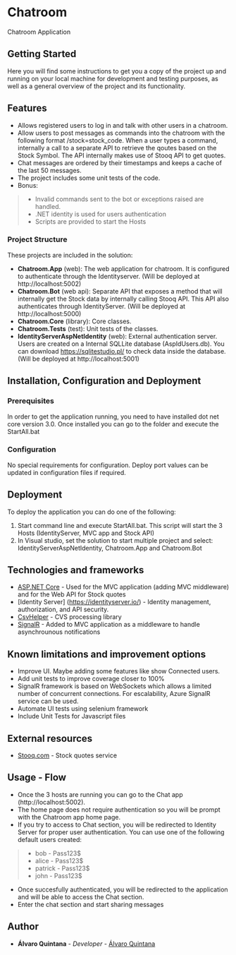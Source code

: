 # Chatroom
Chatroom Application

## Getting Started
Here you will find some instructions to get you a copy of the project up and running on your local machine for development and testing purposes, as well as a general overview of the project and its functionality.

## Features
* Allows registered users to log in and talk with other users in a chatroom.
* Allow users to post messages as commands into the chatroom with the following format /stock=stock_code. When a user types a command, internally a call to a separate API to retrieve the qoutes based on the Stock Symbol. The API internally makes use of Stooq API to get quotes. 
* Chat messages are ordered by their timestamps and keeps a cache of the last 50 messages.
* The project includes some unit tests of the code.
* Bonus:
>* Invalid commands sent to the bot or exceptions raised are handled.
>* .NET identity is used for users authentication
>* Scripts are provided to start the Hosts

### Project Structure

These projects are included in the solution:

* **Chatroom.App** (web): The web application for chatroom. It is configured to authenticate through the Identityserver. (Will be deployed at http://localhost:5002)
* **Chatroom.Bot** (web api): Separate API that exposes a method that will internally get the Stock data by internally calling Stooq API. This API also authenticates through IdentityServer. (Will be deployed at http://localhost:5000)
* **Chatroom.Core** (library): Core classes.
* **Chatroom.Tests** (test): Unit tests of the classes.
* **IdentityServerAspNetIdentity** (web): External authentication server. Users are created on a Internal SQLLite database (AspIdUsers.db). You can download https://sqlitestudio.pl/ to check data inside the database. (Will be deployed at http://localhost:5001)

## Installation, Configuration and Deployment

### Prerequisites

In order to get the application running, you need to have installed dot net core version 3.0. Once installed you can go to the folder and execute the StartAll.bat

### Configuration

No special requirements for configuration. Deploy port values can be updated in configuration files if required.

## Deployment

To deploy the application you can do one of the following:
1. Start command line and  execute StartAll.bat. This script will start the 3 Hosts (IdentityServer, MVC app and Stock API)
2. In Visual studio, set the solution to start multiple project and select: IdentityServerAspNetIdentity, Chatroom.App and Chatroom.Bot

## Technologies and frameworks

* [ASP.NET Core](https://docs.microsoft.com/en-us/aspnet/core/?view=aspnetcore-3.1identity ) - Used for the MVC application (adding MVC middleware) and for the Web API for Stock quotes
* [Identity Server] (https://identityserver.io/) - Identity management, authorization, and API security. 
* [CsvHelper](https://joshclose.github.io/CsvHelper/) - CVS processing library
* [SignalR](https://docs.microsoft.com/en-us/aspnet/core/signalr/introduction?view=aspnetcore-3.1) - Added to MVC application as a middleware to handle asynchrounous notifications

## Known limitations and improvement options

* Improve UI. Maybe adding some features like show Connected users.
* Add unit tests to improve coverage closer to 100%
* SignalR framework is based on WebSockets which allows a limited number of concurrent connections.  For escalability, Azure SignalR service can be used.
* Automate UI tests using selenium framework
* Include Unit Tests for Javascript files

## External resources

* [Stooq.com](https://stooq.com) - Stock quotes service

## Usage - Flow
* Once the 3 hosts are running you can go to the Chat app (http://localhost:5002). 
* The home page does not require authentication so you will be prompt with the Chatroom app home page.
* If you try to access to Chat section, you will be redirected to Identity Server for proper user authentication. You can use one of the following default users created:
>* bob - Pass123$
>* alice - Pass123$
>* patrick - Pass123$
>* john - Pass123$
* Once succesfully authenticated, you will be redirected to the application and will be able to access the Chat section.
* Enter the chat section and start sharing messages

## Author

* **Álvaro Quintana** - *Developer* - [Álvaro Quintana](https://github.com/aquintan)
